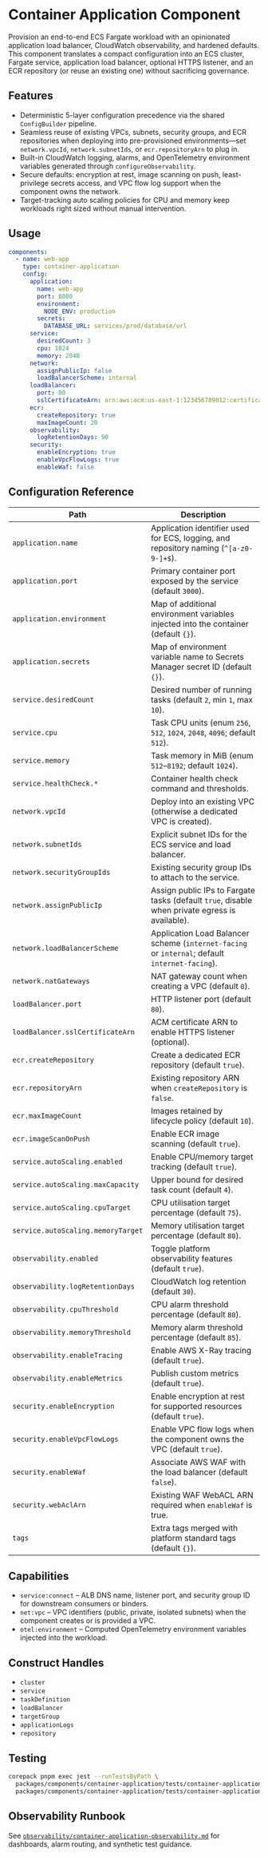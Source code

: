 # Container Application Component

Provision an end-to-end ECS Fargate workload with an opinionated application
load balancer, CloudWatch observability, and hardened defaults. This component
translates a compact configuration into an ECS cluster, Fargate service,
application load balancer, optional HTTPS listener, and an ECR repository (or
reuse an existing one) without sacrificing governance.

## Features

- Deterministic 5-layer configuration precedence via the shared
  `ConfigBuilder` pipeline.
- Seamless reuse of existing VPCs, subnets, security groups, and ECR
  repositories when deploying into pre-provisioned environments—set
  `network.vpcId`, `network.subnetIds`, or `ecr.repositoryArn` to plug in.
- Built-in CloudWatch logging, alarms, and OpenTelemetry environment variables
  generated through `configureObservability`.
- Secure defaults: encryption at rest, image scanning on push, least-privilege
  secrets access, and VPC flow log support when the component owns the network.
- Target-tracking auto scaling policies for CPU and memory keep workloads right
  sized without manual intervention.

## Usage

```yaml
components:
  - name: web-app
    type: container-application
    config:
      application:
        name: web-app
        port: 8080
        environment:
          NODE_ENV: production
        secrets:
          DATABASE_URL: services/prod/database/url
      service:
        desiredCount: 3
        cpu: 1024
        memory: 2048
      network:
        assignPublicIp: false
        loadBalancerScheme: internal
      loadBalancer:
        port: 80
        sslCertificateArn: arn:aws:acm:us-east-1:123456789012:certificate/abc123
      ecr:
        createRepository: true
        maxImageCount: 20
      observability:
        logRetentionDays: 90
      security:
        enableEncryption: true
        enableVpcFlowLogs: true
        enableWaf: false
```

## Configuration Reference

| Path | Description |
|------|-------------|
| `application.name` | Application identifier used for ECS, logging, and repository naming (`^[a-z0-9-]+$`). |
| `application.port` | Primary container port exposed by the service (default `3000`). |
| `application.environment` | Map of additional environment variables injected into the container (default `{}`). |
| `application.secrets` | Map of environment variable name to Secrets Manager secret ID (default `{}`). |
| `service.desiredCount` | Desired number of running tasks (default `2`, min `1`, max `10`). |
| `service.cpu` | Task CPU units (enum `256`, `512`, `1024`, `2048`, `4096`; default `512`). |
| `service.memory` | Task memory in MiB (enum `512`–`8192`; default `1024`). |
| `service.healthCheck.*` | Container health check command and thresholds. |
| `network.vpcId` | Deploy into an existing VPC (otherwise a dedicated VPC is created). |
| `network.subnetIds` | Explicit subnet IDs for the ECS service and load balancer. |
| `network.securityGroupIds` | Existing security group IDs to attach to the service. |
| `network.assignPublicIp` | Assign public IPs to Fargate tasks (default `true`, disable when private egress is available). |
| `network.loadBalancerScheme` | Application Load Balancer scheme (`internet-facing` or `internal`; default `internet-facing`). |
| `network.natGateways` | NAT gateway count when creating a VPC (default `0`). |
| `loadBalancer.port` | HTTP listener port (default `80`). |
| `loadBalancer.sslCertificateArn` | ACM certificate ARN to enable HTTPS listener (optional). |
| `ecr.createRepository` | Create a dedicated ECR repository (default `true`). |
| `ecr.repositoryArn` | Existing repository ARN when `createRepository` is `false`. |
| `ecr.maxImageCount` | Images retained by lifecycle policy (default `10`). |
| `ecr.imageScanOnPush` | Enable ECR image scanning (default `true`). |
| `service.autoScaling.enabled` | Enable CPU/memory target tracking (default `true`). |
| `service.autoScaling.maxCapacity` | Upper bound for desired task count (default `4`). |
| `service.autoScaling.cpuTarget` | CPU utilisation target percentage (default `75`). |
| `service.autoScaling.memoryTarget` | Memory utilisation target percentage (default `80`). |
| `observability.enabled` | Toggle platform observability features (default `true`). |
| `observability.logRetentionDays` | CloudWatch log retention (default `30`). |
| `observability.cpuThreshold` | CPU alarm threshold percentage (default `80`). |
| `observability.memoryThreshold` | Memory alarm threshold percentage (default `85`). |
| `observability.enableTracing` | Enable AWS X-Ray tracing (default `true`). |
| `observability.enableMetrics` | Publish custom metrics (default `true`). |
| `security.enableEncryption` | Enable encryption at rest for supported resources (default `true`). |
| `security.enableVpcFlowLogs` | Enable VPC flow logs when the component owns the VPC (default `true`). |
| `security.enableWaf` | Associate AWS WAF with the load balancer (default `false`). |
| `security.webAclArn` | Existing WAF WebACL ARN required when `enableWaf` is true. |
| `tags` | Extra tags merged with platform standard tags (default `{}`). |

## Capabilities

- `service:connect` – ALB DNS name, listener port, and security group ID for
  downstream consumers or binders.
- `net:vpc` – VPC identifiers (public, private, isolated subnets) when the
  component creates or is provided a VPC.
- `otel:environment` – Computed OpenTelemetry environment variables injected
  into the workload.

## Construct Handles

- `cluster`
- `service`
- `taskDefinition`
- `loadBalancer`
- `targetGroup`
- `applicationLogs`
- `repository`

## Testing

```bash
corepack pnpm exec jest --runTestsByPath \
  packages/components/container-application/tests/container-application.builder.test.ts \
  packages/components/container-application/tests/container-application.component.test.ts
```

## Observability Runbook

See [`observability/container-application-observability.md`](./observability/container-application-observability.md)
for dashboards, alarm routing, and synthetic test guidance.
